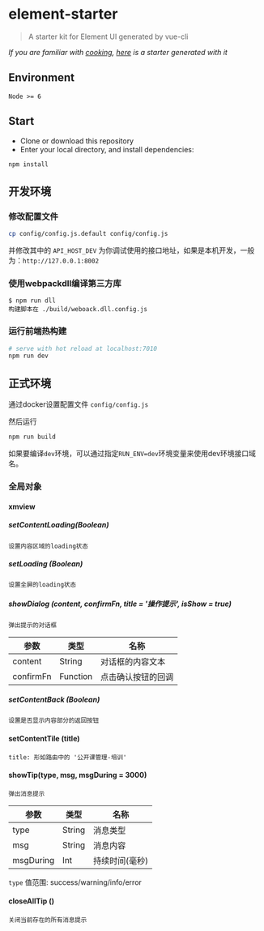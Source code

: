 # element-starter

> A starter kit for Element UI generated by vue-cli

*If you are familiar with [cooking](https://github.com/elemefe/cooking), [here](https://github.com/ElementUI/element-cooking-starter) is a starter generated with it*

## Environment

`Node >= 6`

## Start

 - Clone or download this repository
 - Enter your local directory, and install dependencies:

``` bash
npm install
```

## 开发环境

### 修改配置文件

``` bash
cp config/config.js.default config/config.js
```

并修改其中的 `API_HOST_DEV` 为你调试使用的接口地址，如果是本机开发，一般为：`http://127.0.0.1:8002`
### 使用webpackdll编译第三方库
```
$ npm run dll   
构建脚本在 ./build/weboack.dll.config.js
```

### 运行前端热构建

``` bash
# serve with hot reload at localhost:7010  
npm run dev
```

## 正式环境

通过docker设置配置文件 `config/config.js`

然后运行  

``` bash
npm run build
```

如果要编译`dev`环境，可以通过指定`RUN_ENV=dev`环境变量来使用dev环境接口域名。

### 全局对象
#### xmview
  
##### setContentLoading(Boolean)
```
设置内容区域的loading状态
```

##### setLoading (Boolean)
```
设置全屏的loading状态
```

##### showDialog (content, confirmFn, title = '操作提示', isShow = true)
```
弹出提示的对话框
```
| 参数      | 类型       | 名称             |
|-----------|-----------|---------------- |
| content   | String    | 对话框的内容文本   |
| confirmFn | Function  | 点击确认按钮的回调 |


##### setContentBack (Boolean)

```
设置是否显示内容部分的返回按钮
```

#### setContentTile (title)
```
title: 形如路由中的 '公开课管理-培训'
```

#### showTip(type, msg, msgDuring = 3000)
```
弹出消息提示
```
| 参数      | 类型       | 名称             |
|-----------|-----------|---------------- |
| type   | String    | 消息类型   |
| msg | String  | 消息内容 |
| msgDuring | Int | 持续时间(毫秒) |
`type` 值范围: success/warning/info/error

#### closeAllTip ()
``` 
关闭当前存在的所有消息提示
```